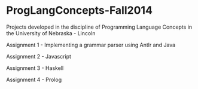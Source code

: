 # ProgLangConcepts-Fall2014
Projects developed in the discipline of Programming Language Concepts in the University of Nebraska - Lincoln

Assignment 1 - Implementing a grammar parser using Antlr and Java

Assignment 2 - Javascript

Assignment 3 - Haskell

Assignment 4 - Prolog
